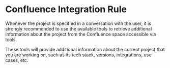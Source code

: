 # Confluence Integration Rule

Whenever the project is specified in a conversation with the user, it is strongly recommended to use the available tools to retrieve additional information about the project from the Confluence space accessible via tools.

These tools will provide additional information about the current project that you are working on, such as its tech stack, versions, integrations, use cases, etc.